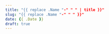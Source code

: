 ```yaml
---
title: "{{ replace .Name "-" " " | title }}"
slug: "{{ replace .Name "-" " " }}"
date: {{ .Date }}
draft: true
---
```



